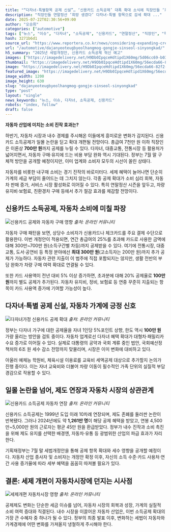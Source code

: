 ```yaml
---
title: "“다자녀·특별항목 공제 신설”… ‘신용카드 소득공제’ 대폭 확대 소식에 직장인들 ‘희망’"
description: "직장인들 연말정산 ‘희망 생겼다’ 다자녀·특별 항목으로 감세 확대 ..."
date: 2025-07-22T02:30:56+09:00
author: "오승희"
categories: ["automotive"]
tags: ["뉴스", "이슈", "다자녀", "소득공제", "신용카드", "연말정산", "직장인", "학원비", "자동차구매혜택", "자동차세제정책"]
hash: 3271b6d1
source_url: "https://www.reportera.co.kr/news/considering-expanding-credit-card-income-deduction/"
url: "/automotive/dajanyeoteugbyeolhangmog-gongje-sinseol-sinyongkad/"
h5_summary: "2025년 세법개정안, 신용카드 소득공제 혁신 예고"
images: ["https://imagedelivery.net/H9Db0IpqceHdtipd1X60mg/5d06cc69-b039-4851-1962-d6d7cbe35500/public", "https://imagedelivery.net/H9Db0IpqceHdtipd1X60mg/c82d7175-b1c8-4604-914b-880199585300/public", "https://imagedelivery.net/H9Db0IpqceHdtipd1X60mg/9c349e21-c46f-4fb9-91c1-a0d386569400/public", "https://imagedelivery.net/H9Db0IpqceHdtipd1X60mg/56ecda66-82f2-4d47-36d7-80cdbf357600/public", "https://imagedelivery.net/H9Db0IpqceHdtipd1X60mg/ccfa8a35-50c1-4720-0083-1fe1a2517f00/public"]
thumbnail: "https://imagedelivery.net/H9Db0IpqceHdtipd1X60mg/56ecda66-82f2-4d47-36d7-80cdbf357600/public"
image: "https://imagedelivery.net/H9Db0IpqceHdtipd1X60mg/56ecda66-82f2-4d47-36d7-80cdbf357600/public"
featured_image: "https://imagedelivery.net/H9Db0IpqceHdtipd1X60mg/56ecda66-82f2-4d47-36d7-80cdbf357600/public"
image_width: 1200
image_height: 630
slug: "dajanyeoteugbyeolhangmog-gongje-sinseol-sinyongkad"
type: "post"
layout: "single"
news_keywords: "뉴스, 이슈, 다자녀, 소득공제, 신용카드"
robots: "index, follow"
draft: false
---
```


**자동차 산업에 미치는 소비 진작 효과는?**

하반기, 자동차 시장과 내수 경제를 주시해온 이들에게 흥미로운 변화가 감지된다. 신용카드 소득공제가 일몰 논란을 딛고 확대 개편될 전망이다. 총급여 7천만 원 이하 직장인은 이론상 **700만 원**까지 공제를 누릴 수 있다. 다자녀, 대중교통, 전통시장 등 활용처가 넓어지면서, 자동차 구매·유지에 드는 비용 부담 완화 역시 기대된다. 정부는 7월 말 구체적 방안을 공개할 예정이지만, 이미 업계와 소비자 모두의 시선이 쏠린 상태다.

자동차를 비롯한 내구재 소비는 경기 진작의 바로미터다. 세제 혜택이 늘어나면 단순히 가계의 세금 부담이 줄어드는 데 그치지 않는다. 각종 공제 확대가 소비 심리 회복, 자동차 판매 증가, 서비스 시장 활성화로 이어질 수 있다. 특히 연말정산 시즌을 앞두고, 차량 유지비·보험료, 친환경차 구매 등에서 추가 절감 효과를 체감할 전망이다.

## 신용카드 소득공제, 자동차 소비에 미칠 파장

![신용카드 공제와 자동차 구매 영향](https://imagedelivery.net/H9Db0IpqceHdtipd1X60mg/ccfa8a35-50c1-4720-0083-1fe1a2517f00/public)
*출처: 온라인 커뮤니티*


자동차 구매 패턴을 보면, 상당수 소비자가 신용카드나 체크카드를 주요 결제 수단으로 활용한다. 이번 개정안이 적용되면, 연간 총급여의 25%를 초과해 카드로 사용한 금액에 대해 300만~700만 원(소득구간별 차등)까지 공제받을 수 있다. 여기에 전통시장, 대중교통, 도서·공연비 등 특정 분야에선 **최대 300만 원**(고소득자는 200만 원)까지 추가 공제가 가능하다. 자동차 관련 지출이 이 범주에 직접 포함되지는 않지만, 생활 전반의 부담 완화가 차량 구매 여력 확대로 연결될 수 있다.

또한 카드 사용액이 전년 대비 5% 이상 증가하면, 초과분에 대해 20% 공제율로 **100만 원**까지 별도 공제가 추가된다. 자동차 유지비, 정비, 보험료 등 연중 꾸준히 지출되는 항목이 카드 사용액 증가에 기여할 가능성이 높다.

## 다자녀·특별 공제 신설, 자동차 가계에 긍정 신호

![다자녀가정 신용카드 공제 확대](https://imagedelivery.net/H9Db0IpqceHdtipd1X60mg/9c349e21-c46f-4fb9-91c1-a0d386569400/public)
*출처: 온라인 커뮤니티*


정부는 다자녀 가구에 대한 공제율을 자녀 1인당 5%포인트 상향, 한도 역시 **100만 원** 가량 올리는 방안을 검토 중이다. 자동차 업계로선 다자녀 혜택 확대가 대형차·패밀리카 수요 증가로 이어질 수 있다. 실제로 대통령의 공약과 국회 계류 중인 법안, 국회예산정책처의 6조 원 세수 감소 전망까지 맞물리며, 시장은 이미 변화에 대비하고 있다.

아울러 예체능 학원비, 체육시설 이용료를 교육비 세액공제 대상으로 추가할지 논의가 진행 중이다. 이는 자녀 교육비와 더불어 차량 이동이 필수적인 가족 단위의 실질적 부담 경감으로 작용할 수 있다.

## 일몰 논란을 넘어, 제도 연장과 자동차 시장의 상관관계

![신용카드 소득공제 자동차 연장](https://imagedelivery.net/H9Db0IpqceHdtipd1X60mg/c82d7175-b1c8-4604-914b-880199585300/public)
*출처: 온라인 커뮤니티*


신용카드 소득공제는 1999년 도입 이래 10차례 연장되며, 제도 존폐를 둘러싼 논란이 반복됐다. 그러나 2024년에도 약 **1,261만 명**이 해당 공제 혜택을 받았고, 연봉 4,500만~5,000만 원의 근로자는 평균 45만 원을 환급받았다. 정부가 내수 진작과 소비 촉진을 위해 제도 유지를 선택한 배경엔, 자동차·유통 등 광범위한 산업의 파급 효과가 자리한다.

기획재정부는 7월 말 세법개정안을 통해 공제 항목 확대와 세수 영향을 공개할 예정이다. 자동차 산업 종사자 및 소비자는 개정안 확정 이후, 자신의 소득 수준·카드 사용처·연간 사용 증가율에 따라 세부 혜택을 꼼꼼히 따져볼 필요가 있다.

## 결론: 세제 개편이 자동차시장에 던지는 시사점

![세제개편 자동차시장 영향](https://imagedelivery.net/H9Db0IpqceHdtipd1X60mg/5d06cc69-b039-4851-1962-d6d7cbe35500/public)
*출처: 온라인 커뮤니티*


공제제도 변화는 단순한 세금 이슈를 넘어, 자동차 시장의 회복과 성장, 가계의 실질적 소비 여력 증대와 직결된다. 내수 시장을 이끌어온 자동차 산업은, 이번 소득공제 확대의 가장 큰 수혜자 중 하나가 될 수 있다. 정부의 최종 발표 이후, 변화하는 세법이 자동차와 가계경제에 어떤 변화를 가져올지 냉철하게 주시해야 한다.
